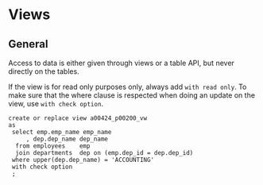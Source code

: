 # Views

## General

Access to data is either given through views or a table API, but never directly on the tables.

If the view is for read only purposes only, always add ```with read only```. 
To make sure that the where clause is respected when doing an update on the view, use ```with check option```.

```
create or replace view a00424_p00200_vw
as
 select emp.emp_name emp_name
     , dep.dep_name dep_name
  from employees    emp
  join departments  dep on (emp.dep_id = dep.dep_id)
 where upper(dep.dep_name) = 'ACCOUNTING'
 with check option
 ;
```
